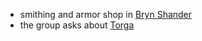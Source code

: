- smithing and armor shop in [Bryn Shander](/pages/bryn-shander)
- the group asks about [Torga](/pages/torga-icemane)

